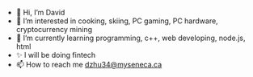 - 👋 Hi, I’m David
- 👀 I’m interested in cooking, skiing, PC gaming, PC hardware, cryptocurrency mining
- 🌱 I’m currently learning programming, c++, web developing, node.js, html
- ✨ I will be doing fintech
- 📫 How to reach me dzhu34@myseneca.ca

<!---
showtimez/showtimez is a ✨ special ✨ repository because its `README.md` (this file) appears on your GitHub profile.
You can click the Preview link to take a look at your changes.
--->
